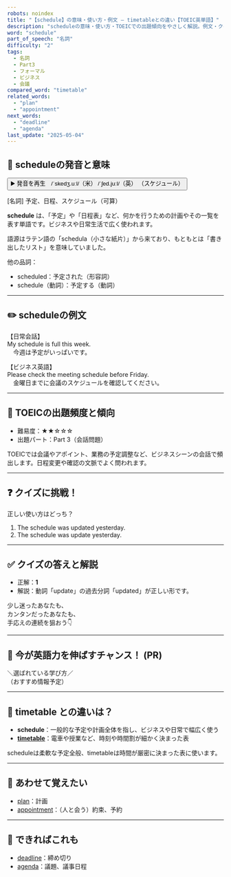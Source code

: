 ```yaml
---
robots: noindex
title: "【schedule】の意味・使い方・例文 ― timetableとの違い【TOEIC英単語】"
description: "scheduleの意味・使い方・TOEICでの出題傾向をやさしく解説。例文・クイズ付きでtimetableとの違いもわかりやすく学べます。"
word: "schedule"
part_of_speech: "名詞"
difficulty: "2"
tags:
  - 名詞
  - Part3
  - フォーマル
  - ビジネス
  - 会議
compared_word: "timetable"
related_words:
  - "plan"
  - "appointment"
next_words:
  - "deadline"
  - "agenda"
last_update: "2025-05-04"
---
```


## 🔰 scheduleの発音と意味

<button class="play-audio" onclick="playTTS('schedule')">
  <span class="play-audio-main">
    ▶️ 発音を再生　/ˈskedʒ.uːl/（米） /ˈʃed.juːl/（英）
  </span>
  <span class="play-audio-sub">
    （スケジュール）
  </span>
</button>

[名詞] 予定、日程、スケジュール（可算）

**schedule** は、「予定」や「日程表」など、何かを行うための計画やその一覧を表す単語です。ビジネスや日常生活で広く使われます。

語源はラテン語の「schedula（小さな紙片）」から来ており、もともとは「書き出したリスト」を意味していました。

他の品詞：  
- scheduled：予定された（形容詞）
- schedule（動詞）：予定する（動詞）

---

## ✏️ scheduleの例文

【日常会話】  
My schedule is full this week.  
　今週は予定がいっぱいです。

【ビジネス英語】  
Please check the meeting schedule before Friday.  
　金曜日までに会議のスケジュールを確認してください。

---

## 🎯 TOEICの出題頻度と傾向

- 難易度：★★☆☆☆
- 出題パート：Part 3（会話問題）

TOEICでは会議やアポイント、業務の予定調整など、ビジネスシーンの会話で頻出します。日程変更や確認の文脈でよく問われます。

---

## ❓ クイズに挑戦！

正しい使い方はどっち？

1. The schedule was updated yesterday.  
2. The schedule was update yesterday.

---

## ✅ クイズの答えと解説

- 正解：**1**
- 解説：動詞「update」の過去分詞「updated」が正しい形です。

少し迷ったあなたも、  
カンタンだったあなたも、  
手応えの連続を狙おう👇️

---

## 🚀 今が英語力を伸ばすチャンス！ (PR)

<div class="info-center">
＼選ばれている学び方／<br>  
（おすすめ情報予定）
</div>

---

## 🤔  timetable との違いは？

- **schedule**：一般的な予定や計画全体を指し、ビジネスや日常で幅広く使う
- **[timetable](/word/timetable)**：電車や授業など、時刻や時間割が細かく決まった表

scheduleは柔軟な予定全般、timetableは時間が厳密に決まった表に使います。

---

## 🧩 あわせて覚えたい

- [plan](/word/plan)：計画
- [appointment](/word/appointment)：（人と会う）約束、予約

---

## 📖 できればこれも

- [deadline](/word/deadline)：締め切り
- [agenda](/word/agenda)：議題、議事日程

<!-- cvid: aid35_bid31 -->
